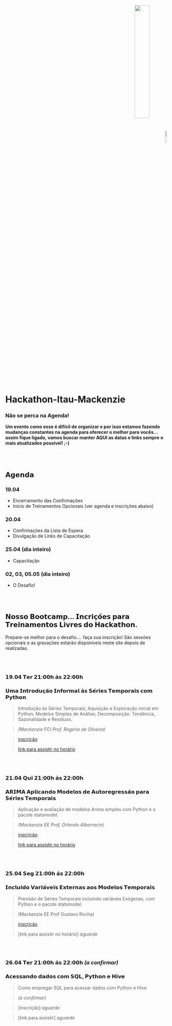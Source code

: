 <p align="right">
  <img src="http://meusite.mackenzie.br/rogerio/mackenzie_logo/UPM.2_horizontal_vermelho.jpg" width="30%" align="center"/>
  <img src="https://logodownload.org/wp-content/uploads/2014/05/itau-logo-1.png" width="10%" align="center"/>
</p>

# Hackathon-Itau-Mackenzie

### Não se perca na Agenda! 
**Um evento como esse é difícil de organizar e por isso estamos fazendo mudanças constantes na agenda para oferecer o melhor para vocês... assim fique ligado, vamos buscar manter AQUI as datas e links sempre o mais atualizados possível! ;-)**

<br>
<br>

## 𝗔𝗴𝗲𝗻𝗱𝗮

### 19.04 
* Encerramento das Confirmações
* Início de Treinamentos Opcionais (ver agenda e inscrições abaixo)

### 20.04 
* Confirmações da Lista de Espera
* Divulgação de Links de Capacitação

### 25.04 (dia inteiro)
* Capacitação 

### 02, 03, 05.05 (dia inteiro)
* O Desafio!



<br>
<br>

## 𝗡𝗼𝘀𝘀𝗼 𝗕𝗼𝗼𝘁𝗰𝗮𝗺𝗽... 𝗜𝗻𝗰𝗿𝗶𝗰̧𝗼̃𝗲𝘀 𝗽𝗮𝗿𝗮 𝗧𝗿𝗲𝗶𝗻𝗮𝗺𝗲𝗻𝘁𝗼𝘀 𝗟𝗶𝘃𝗿𝗲𝘀 𝗱𝗼 𝗛𝗮𝗰𝗸𝗮𝘁𝗵𝗼𝗻. 

Prepare-se melhor para o desafio.... faça sua inscrição! São sessões opcionais e as gravações estarão disponíveis neste site depois de realizadas.

<br>
<br>


### 𝟭𝟵.𝟬𝟰 𝗧𝗲𝗿 𝟮𝟭:𝟬𝟬𝗵 𝗮̀𝘀 𝟮𝟮:𝟬𝟬𝗵 
### 𝗨𝗺𝗮 𝗜𝗻𝘁𝗿𝗼𝗱𝘂𝗰̧𝗮̃𝗼 𝗜𝗻𝗳𝗼𝗿𝗺𝗮𝗹 𝗮̀𝘀 𝗦𝗲́𝗿𝗶𝗲𝘀 𝗧𝗲𝗺𝗽𝗼𝗿𝗮𝗶𝘀 𝗰𝗼𝗺 𝗣𝘆𝘁𝗵𝗼𝗻 

> Introdução às Séries Temporais; Aquisição e Exploração inicial em Python; Modelos Simples de Análise; Decomposição: Tendência, Sazonalidade e Resíduos.

> *(Mackenzie FCI Prof. Rogério de Oliveira)* 

> [inscrição](https://docs.google.com/forms/d/e/1FAIpQLSc5Y0ejP3At1H8XUg0bNjv4ilm7UQX-m5K70wq5SfkH50Rg0g/viewform?usp=sf_link)

> [link para assistir no horário](https://zoom.us/j/93200048589?pwd=b0JwNGEwMnBsNHMxVTFCb252ZmhyQT09) 

<br>
<br>

### 𝟮𝟭.𝟬𝟰 𝗤𝘂𝗶 𝟮𝟭:𝟬𝟬𝗵 𝗮̀𝘀 𝟮𝟮:𝟬𝟬𝗵 
### 𝗔𝗥𝗜𝗠𝗔 𝗔𝗽𝗹𝗶𝗰𝗮𝗻𝗱𝗼 𝗠𝗼𝗱𝗲𝗹𝗼𝘀 𝗱𝗲 𝗔𝘂𝘁𝗼𝗿𝗲𝗴𝗿𝗲𝘀𝘀𝗮̃𝗼 𝗽𝗮𝗿𝗮 𝗦𝗲́𝗿𝗶𝗲𝘀 𝗧𝗲𝗺𝗽𝗼𝗿𝗮𝗶𝘀

> Aplicação e avaliação de modelos Arima simples com Python e o pacote statsmodel.

> *(Mackenzie EE Prof. Orlando Albarracin)*

> [inscrição](https://docs.google.com/forms/d/e/1FAIpQLScFACpZZuFewMQXMYxwanDrlrTxvLCZ-OY-zkDfN7yrnEISew/viewform?usp=sf_link)

> [link para assistir no horário](https://meet.google.com/krk-chzk-iyw) 

<br>
<br>

### 𝟮𝟱.𝟬𝟰 𝗦𝗲𝗴 𝟮𝟭:𝟬𝟬𝗵 𝗮̀𝘀 𝟮𝟮:𝟬𝟬𝗵 
### 𝗜𝗻𝗰𝗹𝘂𝗶𝗱𝗼 𝗩𝗮𝗿𝗶𝗮́𝘃𝗲𝗶𝘀 𝗘𝘅𝘁𝗲𝗿𝗻𝗮𝘀 𝗮𝗼𝘀 𝗠𝗼𝗱𝗲𝗹𝗼𝘀 𝗧𝗲𝗺𝗽𝗼𝗿𝗮𝗶𝘀

> Previsão de Séries Temporais incluindo variáveis Exógenas, com Python e o pacote statsmodel. 

> (Mackenzie EE Prof Gustavo Rocha)

> [inscrição](https://docs.google.com/forms/d/e/1FAIpQLSewanp8PSPWHIMraF0OPMe2jwRh8MNCw40iuWE3NPjmhgEaUw/viewform?usp=sf_link)

> [link para assistir no horário] *aguarde*


<br>
<br>

### 𝟮𝟲.𝟬𝟰 𝗧𝗲𝗿 𝟮𝟭:𝟬𝟬𝗵 𝗮̀𝘀 𝟮𝟮:𝟬𝟬𝗵 *(a confirmar)* 
### 𝗔𝗰𝗲𝘀𝘀𝗮𝗻𝗱𝗼 𝗱𝗮𝗱𝗼𝘀 𝗰𝗼𝗺 𝗦𝗤𝗟, 𝗣𝘆𝘁𝗵𝗼𝗻 𝗲 𝗛𝗶𝘃𝗲

> Como empregar SQL para acessar dados com Python e Hive

> *(a confirmar)* 

> [inscrição] *aguarde*

> [link para assistir] *aguarde*

<br>
<br>
